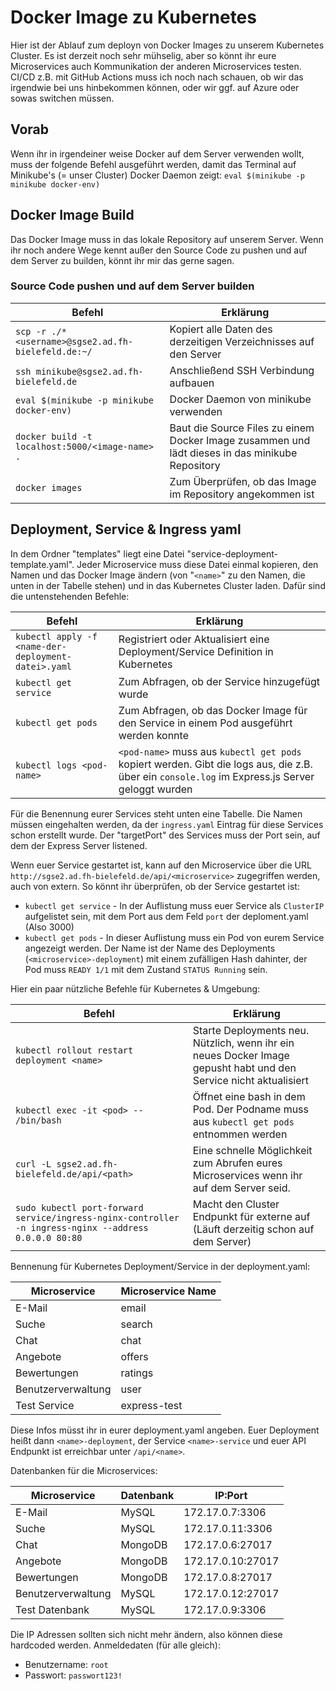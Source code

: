 # Docker Image zu Kubernetes

Hier ist der Ablauf zum deployn von Docker Images zu unserem Kubernetes Cluster. Es ist derzeit noch sehr mühselig, aber so könnt ihr eure Microservices auch Kommunikation der anderen Microservices testen. CI/CD z.B. mit GitHub Actions muss ich noch nach schauen, ob wir das irgendwie bei uns hinbekommen können, oder wir ggf. auf Azure oder sowas switchen müssen.

## Vorab

Wenn ihr in irgendeiner weise Docker auf dem Server verwenden wollt, muss der folgende Befehl ausgeführt werden, damit das Terminal auf Minikube's (= unser Cluster) Docker Daemon zeigt: `eval $(minikube -p minikube docker-env)`

## Docker Image Build

Das Docker Image muss in das lokale Repository auf unserem Server. Wenn ihr noch andere Wege kennt außer den Source Code zu pushen und auf dem Server zu builden, könnt ihr mir das gerne sagen.

### Source Code pushen und auf dem Server builden

| Befehl                                              | Erklärung                                                    |
| --------------------------------------------------- | ------------------------------------------------------------ |
| `scp -r ./* <username>@sgse2.ad.fh-bielefeld.de:~/` | Kopiert alle Daten des derzeitigen Verzeichnisses auf den Server |
| `ssh minikube@sgse2.ad.fh-bielefeld.de`             | Anschließend SSH Verbindung aufbauen                         |
| `eval $(minikube -p minikube docker-env)`           | Docker Daemon von minikube verwenden                         |
| `docker build -t localhost:5000/<image-name> .`     | Baut die Source Files zu einem Docker Image zusammen und lädt dieses in das minikube Repository |
| `docker images`                                     | Zum Überprüfen, ob das Image im Repository angekommen ist    |

## Deployment, Service & Ingress yaml

In dem Ordner "templates" liegt eine Datei "service-deployment-template.yaml". Jeder Microservice muss diese Datei einmal kopieren, den Namen und das Docker Image ändern (von "`<name>`" zu den Namen, die unten in der Tabelle stehen) und in das Kubernetes Cluster laden. Dafür sind die untenstehenden Befehle:

| Befehl                                              | Erklärung                                                    |
| --------------------------------------------------- | ------------------------------------------------------------ |
| `kubectl apply -f <name-der-deployment-datei>.yaml` | Registriert oder Aktualisiert eine Deployment/Service Definition in Kubernetes |
| `kubectl get service`                               | Zum Abfragen, ob der Service hinzugefügt wurde               |
| `kubectl get pods`                                  | Zum Abfragen, ob das Docker Image für den Service in einem Pod ausgeführt werden konnte |
| `kubectl logs <pod-name>`                           | `<pod-name>` muss aus `kubectl get pods` kopiert werden. Gibt die logs aus, die z.B. über ein `console.log` im Express.js Server geloggt wurden |

Für die Benennung eurer Services steht unten eine Tabelle. Die Namen müssen eingehalten werden, da der `ingress.yaml` Eintrag für diese Services schon erstellt wurde. Der "targetPort" des Services muss der Port sein, auf dem der Express Server listened.

Wenn euer Service gestartet ist, kann auf den Microservice über die URL `http://sgse2.ad.fh-bielefeld.de/api/<microservice>` zugegriffen werden, auch von extern. So könnt ihr überprüfen, ob der Service gestartet ist:

- `kubectl get service` - In der Auflistung muss euer Service als `ClusterIP` aufgelistet sein, mit dem Port aus dem Feld `port` der deploment.yaml (Also 3000)
- `kubectl get pods` - In dieser Auflistung muss ein Pod von eurem Service angezeigt werden. Der Name ist der Name des Deployments (`<microservice>-deployment`) mit einem zufälligen Hash dahinter, der Pod muss `READY 1/1` mit dem Zustand `STATUS Running` sein.



Hier ein paar nützliche Befehle für Kubernetes & Umgebung:

| Befehl                                                       | Erklärung                                                    |
| ------------------------------------------------------------ | ------------------------------------------------------------ |
| `kubectl rollout restart deployment <name>`                  | Starte Deployments neu. Nützlich, wenn ihr ein neues Docker Image gepusht habt und den Service nicht aktualisiert |
| `kubectl exec -it <pod> -- /bin/bash`                        | Öffnet eine bash in dem Pod. Der Podname muss aus `kubectl get pods` entnommen werden |
| `curl -L sgse2.ad.fh-bielefeld.de/api/<path>`                | Eine schnelle Möglichkeit zum Abrufen eures Microservices wenn ihr auf dem Server seid. |
| `sudo kubectl port-forward service/ingress-nginx-controller -n ingress-nginx --address 0.0.0.0 80:80` | Macht den Cluster Endpunkt für externe auf (Läuft derzeitig schon auf dem Server) |



Bennenung für Kubernetes Deployment/Service in der deployment.yaml:

| Microservice       | Microservice Name |
| ------------------ | ----------------- |
| E-Mail             | email             |
| Suche              | search            |
| Chat               | chat              |
| Angebote           | offers            |
| Bewertungen        | ratings           |
| Benutzerverwaltung | user              |
| Test Service       | express-test      |

Diese Infos müsst ihr in eurer deployment.yaml angeben. Euer Deployment heißt dann `<name>-deployment`, der Service `<name>-service` und euer API Endpunkt ist erreichbar unter `/api/<name>`.



Datenbanken für die Microservices:

| Microservice       | Datenbank | IP:Port           |
| ------------------ | --------- | ----------------- |
| E-Mail             | MySQL     | 172.17.0.7:3306   |
| Suche              | MySQL     | 172.17.0.11:3306  |
| Chat               | MongoDB   | 172.17.0.6:27017  |
| Angebote           | MongoDB   | 172.17.0.10:27017 |
| Bewertungen        | MongoDB   | 172.17.0.8:27017  |
| Benutzerverwaltung | MySQL     | 172.17.0.12:27017 |
| Test Datenbank     | MySQL     | 172.17.0.9:3306   |

Die IP Adressen sollten sich nicht mehr ändern, also können diese hardcoded werden. Anmeldedaten (für alle gleich):

- Benutzername: `root`
- Passwort: `passwort123!`